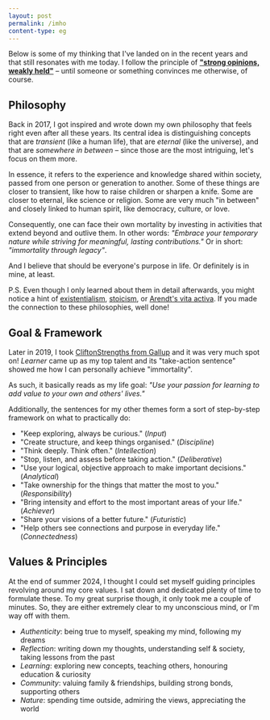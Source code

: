 ```yaml
---
layout: post
permalink: /imho
content-type: eg
---
```


Below is some of my thinking that I've landed on in the recent years and that still resonates with me today. I follow the principle of
[**"strong opinions, weakly held"**](https://static1.squarespace.com/static/660b48914fe4486aa3d2a1d7/t/66156b7fd198a83b16265af4/1712679808698/Pauleducomreviewmay98.pdf)
– until someone or something convinces me otherwise, of course.

## Philosophy
Back in 2017, I got inspired and wrote down my own philosophy that feels right even after all these years.
Its central idea is distinguishing concepts that are *transient* (like a human life), that are *eternal* (like the universe),
and that are *somewhere in between* – since those are the most intriguing, let's focus on them more.

In essence, it refers to the experience and knowledge shared within society, passed from one person or generation to another.
Some of these things are closer to transient, like how to raise children or sharpen a knife. Some are closer to eternal, like science or religion.
Some are very much "in between" and closely linked to human spirit, like democracy, culture, or love.

Consequently, one can face their own mortality by investing in activities that extend beyond and outlive them.
In other words: *"Embrace your temporary nature while striving for meaningful, lasting contributions."*
Or in short: *"immortality through legacy"*.

And I believe that should be everyone's purpose in life. Or definitely is in mine, at least.

P.S. Even though I only learned about them in detail afterwards, you might notice a hint of
[existentialism](https://en.wikipedia.org/wiki/Existentialism), [stoicism](https://en.wikipedia.org/wiki/Stoicism), or
[Arendt's vita activa](https://en.wikipedia.org/wiki/The_Human_Condition_(Arendt_book)).
If you made the connection to these philosophies, well done!

## Goal & Framework
Later in 2019, I took [CliftonStrengths from Gallup](https://www.gallup.com/cliftonstrengths/en/home.aspx) and it was very much spot on!
*Learner* came up as my top talent and its "take-action sentence" showed me how I can personally achieve "immortality".

As such, it basically reads as my life goal: *"Use your passion for learning to add value to your own and others' lives."*

Additionally, the sentences for my other themes form a sort of step-by-step framework on what to practically do:
- "Keep exploring, always be curious." (*Input*)
- "Create structure, and keep things organised." (*Discipline*)
- "Think deeply. Think often." (*Intellection*)
- "Stop, listen, and assess before taking action." (*Deliberative*)
- "Use your logical, objective approach to make important decisions." (*Analytical*)
- "Take ownership for the things that matter the most to you." (*Responsibility*)
- "Bring intensity and effort to the most important areas of your life." (*Achiever*)
- "Share your visions of a better future." (*Futuristic*)
- "Help others see connections and purpose in everyday life." (*Connectedness*)

## Values & Principles
At the end of summer 2024, I thought I could set myself guiding principles revolving around my core values.
I sat down and dedicated plenty of time to formulate these. To my great surprise though, it only took me a couple of minutes.
So, they are either extremely clear to my unconscious mind, or I'm way off with them.

- *Authenticity*: being true to myself, speaking my mind, following my dreams
- *Reflection*: writing down my thoughts, understanding self & society, taking lessons from the past
- *Learning*: exploring new concepts, teaching others, honouring education & curiosity
- *Community*: valuing family & friendships, building strong bonds, supporting others
- *Nature*: spending time outside, admiring the views, appreciating the world
